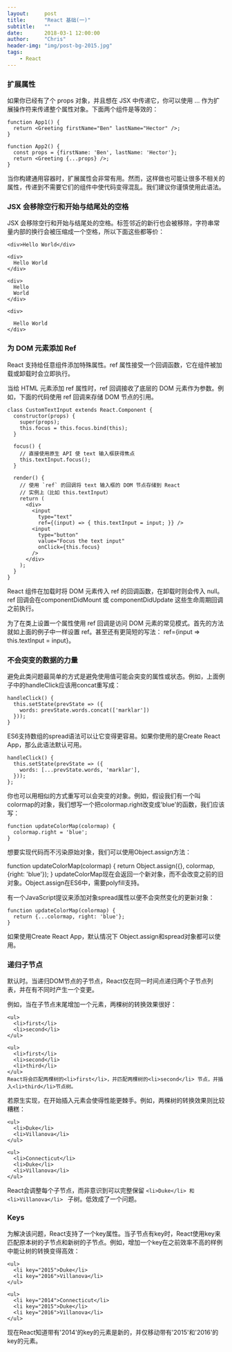 ```yaml
---
layout:     post
title:      "React 基础(一)"
subtitle:   ""
date:       2018-03-1 12:00:00
author:     "Chris"
header-img: "img/post-bg-2015.jpg"
tags:
    - React
---
```


### 扩展属性
如果你已经有了个 props 对象，并且想在 JSX 中传递它，你可以使用 ... 作为扩展操作符来传递整个属性对象。下面两个组件是等效的：

```
function App1() {
  return <Greeting firstName="Ben" lastName="Hector" />;
}

function App2() {
  const props = {firstName: 'Ben', lastName: 'Hector'};
  return <Greeting {...props} />;
}
```

当你构建通用容器时，扩展属性会非常有用。然而，这样做也可能让很多不相关的属性，传递到不需要它们的组件中使代码变得混乱。我们建议你谨慎使用此语法。


### JSX 会移除空行和开始与结尾处的空格
JSX 会移除空行和开始与结尾处的空格。标签邻近的新行也会被移除，字符串常量内部的换行会被压缩成一个空格，所以下面这些都等价：

```
<div>Hello World</div>

<div>
  Hello World
</div>

<div>
  Hello
  World
</div>

<div>

  Hello World
</div>
```

### 为 DOM 元素添加 Ref
React 支持给任意组件添加特殊属性。ref 属性接受一个回调函数，它在组件被加载或卸载时会立即执行。

当给 HTML 元素添加 ref 属性时，ref 回调接收了底层的 DOM 元素作为参数。例如，下面的代码使用 ref 回调来存储 DOM 节点的引用。

```
class CustomTextInput extends React.Component {
  constructor(props) {
    super(props);
    this.focus = this.focus.bind(this);
  }

  focus() {
    // 直接使用原生 API 使 text 输入框获得焦点
    this.textInput.focus();
  }

  render() {
    // 使用 `ref` 的回调将 text 输入框的 DOM 节点存储到 React
    // 实例上（比如 this.textInput）
    return (
      <div>
        <input
          type="text"
          ref={(input) => { this.textInput = input; }} />
        <input
          type="button"
          value="Focus the text input"
          onClick={this.focus}
        />
      </div>
    );
  }
}
```
React 组件在加载时将 DOM 元素传入 ref 的回调函数，在卸载时则会传入 null。ref 回调会在componentDidMount 或 componentDidUpdate 这些生命周期回调之前执行。

为了在类上设置一个属性使用 ref 回调是访问 DOM 元素的常见模式。首先的方法就如上面的例子中一样设置 ref。甚至还有更简短的写法： ref={input => this.textInput = input}。


### 不会突变的数据的力量
避免此类问题最简单的方式是避免使用值可能会突变的属性或状态。例如，上面例子中的handleClick应该用concat重写成：

```
handleClick() {
  this.setState(prevState => ({
    words: prevState.words.concat(['marklar'])
  }));
}
```

ES6支持数组的spread语法可以让它变得更容易。如果你使用的是Create React App，那么此语法默认可用。

```
handleClick() {
  this.setState(prevState => ({
    words: [...prevState.words, 'marklar'],
  }));
};
```

你也可以用相似的方式重写可以会突变的对象。例如，假设我们有一个叫colormap的对象，我们想写一个把colormap.right改变成'blue'的函数，我们应该写：

```
function updateColorMap(colormap) {
  colormap.right = 'blue';
}
```
想要实现代码而不污染原始对象，我们可以使用Object.assign方法：

function updateColorMap(colormap) {
  return Object.assign({}, colormap, {right: 'blue'});
}
updateColorMap现在会返回一个新对象，而不会改变之前的旧对象。Object.assign在ES6中，需要polyfill支持。

有一个JavaScript提议来添加对象spread属性以便不会突然变化的更新对象：

```
function updateColorMap(colormap) {
  return {...colormap, right: 'blue'};
}
```
如果使用Create React App，默认情况下 Object.assign和spread对象都可以使用。


### 递归子节点
默认时。当递归DOM节点的子节点，React仅在同一时间点递归两个子节点列表，并在有不同时产生一个变更。

例如，当在子节点末尾增加一个元素，两棵树的转换效果很好：

```
<ul>
  <li>first</li>
  <li>second</li>
</ul>

<ul>
  <li>first</li>
  <li>second</li>
  <li>third</li>
</ul>
React将会匹配两棵树的<li>first</li>，并匹配两棵树的<li>second</li> 节点，并插入<li>third</li>节点树。
```

若原生实现，在开始插入元素会使得性能更棘手。例如，两棵树的转换效果则比较糟糕：

```
<ul>
  <li>Duke</li>
  <li>Villanova</li>
</ul>

<ul>
  <li>Connecticut</li>
  <li>Duke</li>
  <li>Villanova</li>
</ul>
```

React会调整每个子节点，而非意识到可以完整保留 ```<li>Duke</li> 和 <li>Villanova</li> ``` 子树。低效成了一个问题。

### Keys
为解决该问题，React支持了一个key属性。当子节点有key时，React使用key来匹配原本树的子节点和新树的子节点。例如，增加一个key在之前效率不高的样例中能让树的转换变得高效：

```
<ul>
  <li key="2015">Duke</li>
  <li key="2016">Villanova</li>
</ul>

<ul>
  <li key="2014">Connecticut</li>
  <li key="2015">Duke</li>
  <li key="2016">Villanova</li>
</ul>
```

现在React知道带有'2014'的key的元素是新的，并仅移动带有'2015'和'2016'的key的元素。
